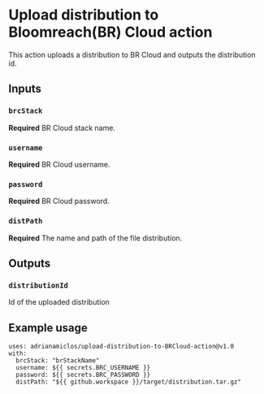 # Upload distribution to Bloomreach(BR) Cloud action
This action uploads a distribution to BR Cloud and outputs the distribution id. 

## Inputs

### `brcStack`

**Required** BR Cloud stack name.

### `username`

**Required** BR Cloud username.

### `password`

**Required** BR Cloud password.

### `distPath`

**Required** The name and path of the file distribution.

## Outputs

### `distributionId`

Id of the uploaded distribution

## Example usage

```
uses: adrianamiclos/upload-distribution-to-BRCloud-action@v1.0
with:
  brcStack: "brStackName"
  username: ${{ secrets.BRC_USERNAME }}
  password: ${{ secrets.BRC_PASSWORD }}
  distPath: "${{ github.workspace }}/target/distribution.tar.gz"
```